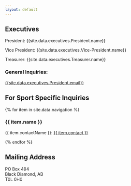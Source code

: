 ```yaml
---
layout: default
---
```


## Executives

President: {{site.data.executives.President.name}}

Vice President: {{site.data.executives.Vice-President.name}}

Treasurer: {{site.data.executives.Treasurer.name}}

### General Inquiries:
[{{site.data.executives.President.email}}](mailto:{{-site.data.executives.President.email-}})

## For Sport Specific Inquiries

{% for item in site.data.navigation %}

### {{ item.name }}

{{ item.contactName }}:
[{{ item.contact }}](mailto:{{-item.contact-}})

{% endfor %}

## Mailing Address

PO Box 494\
Black Diamond, AB\
T0L 0H0
